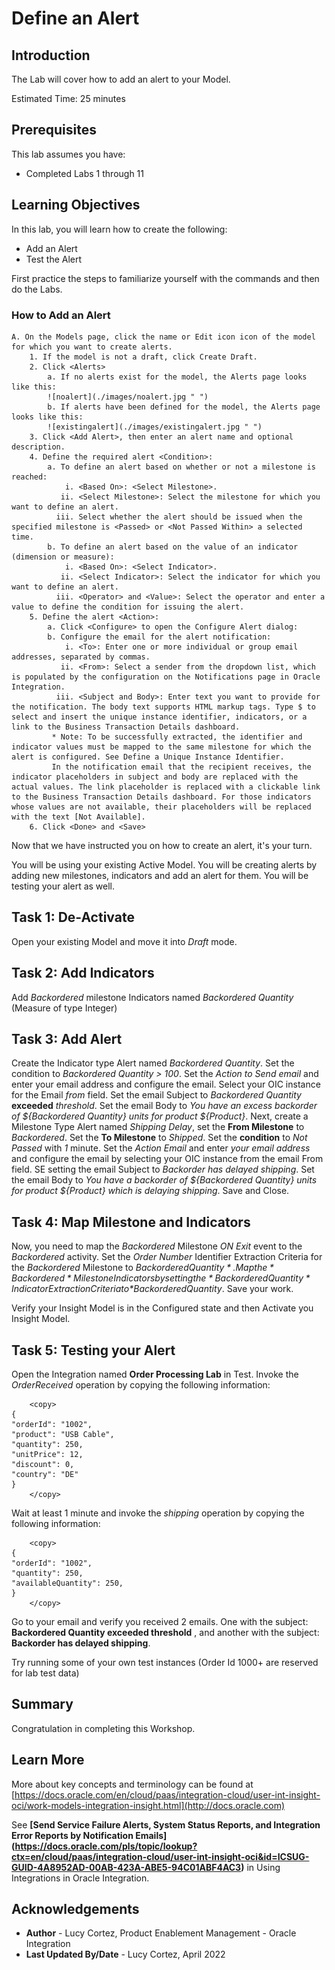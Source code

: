 # Define an Alert

## Introduction

The Lab will cover how to add an alert to your Model.

Estimated Time: 25 minutes

## Prerequisites

This lab assumes you have:

- Completed Labs 1 through 11

## Learning Objectives

In this lab, you will learn how to create the following:

- Add an Alert
- Test the Alert

First practice the steps to familiarize yourself with the commands and then do the Labs.

### How to Add an Alert

    A. On the Models page, click the name or Edit icon icon of the model for which you want to create alerts. 
        1. If the model is not a draft, click Create Draft.
        2. Click <Alerts>
            a. If no alerts exist for the model, the Alerts page looks like this:
            ![noalert](./images/noalert.jpg " ")
            b. If alerts have been defined for the model, the Alerts page looks like this:
            ![existingalert](./images/existingalert.jpg " ")
        3. Click <Add Alert>, then enter an alert name and optional description.
        4. Define the required alert <Condition>:
            a. To define an alert based on whether or not a milestone is reached:
                i. <Based On>: <Select Milestone>.
               ii. <Select Milestone>: Select the milestone for which you want to define an alert.
              iii. Select whether the alert should be issued when the specified milestone is <Passed> or <Not Passed Within> a selected time.
            b. To define an alert based on the value of an indicator (dimension or measure):
                i. <Based On>: <Select Indicator>.
               ii. <Select Indicator>: Select the indicator for which you want to define an alert.
              iii. <Operator> and <Value>: Select the operator and enter a value to define the condition for issuing the alert.
        5. Define the alert <Action>:
            a. Click <Configure> to open the Configure Alert dialog:
            b. Configure the email for the alert notification:
                i. <To>: Enter one or more individual or group email addresses, separated by commas.
               ii. <From>: Select a sender from the dropdown list, which is populated by the configuration on the Notifications page in Oracle Integration. 
              iii. <Subject and Body>: Enter text you want to provide for the notification. The body text supports HTML markup tags. Type $ to select and insert the unique instance identifier, indicators, or a link to the Business Transaction Details dashboard.
             * Note: To be successfully extracted, the identifier and indicator values must be mapped to the same milestone for which the alert is configured. See Define a Unique Instance Identifier.
             In the notification email that the recipient receives, the indicator placeholders in subject and body are replaced with the actual values. The link placeholder is replaced with a clickable link to the Business Transaction Details dashboard. For those indicators whose values are not available, their placeholders will be replaced with the text [Not Available].
        6. Click <Done> and <Save>

Now that we have instructed you on how to create an alert, it's your turn.

You will be using your existing Active Model. You will be creating alerts by adding new milestones, indicators and add an alert for them. You will be testing your alert as well.

## Task 1: De-Activate

Open your existing Model and move it into *Draft* mode.

## Task 2: Add Indicators

Add *Backordered* milestone Indicators named *Backordered Quantity* (Measure of type Integer)

## Task 3: Add Alert

Create the Indicator type Alert named *Backordered Quantity*. Set the condition to *Backordered Quantity > 100*. Set the *Action to Send email* and enter your email address and configure the email. Select your OIC instance for the Email *from* field. Set the email Subject to *Backordered Quantity* **exceeded** *threshold*. Set the email Body to *You have an excess backorder of ${Backordered Quantity} units for product ${Product}*.
Next, create a Milestone Type Alert named *Shipping Delay*, set the **From Milestone** to *Backordered*. Set the **To Milestone** to *Shipped*. Set the **condition** to *Not Passed* with *1* minute. Set the *Action Email* and enter *your email address* and configure the email by selecting your OIC instance from the email From field. SE
setting the email Subject to *Backorder has delayed shipping*. Set the email Body to *You have a backorder of ${Backordered Quantity} units for product ${Product} which is delaying shipping*.
Save and Close.

## Task 4: Map Milestone and Indicators

Now, you need to map the *Backordered* Milestone *ON Exit* event to the *Backordered* activity. Set the *Order Number* Identifier Extraction Criteria for the *Backordered* Milestone to *$Backordered Quantity*. Map the *Backordered* Milestone Indicators by setting the *Backordered Quantity* Indicator Extraction Criteria to *$BackorderedQuantity*.
Save your work.

Verify your Insight Model is in the Configured state and then Activate you Insight Model.

## Task 5: Testing your Alert

Open the Integration named **Order Processing Lab** in Test.  Invoke the *OrderReceived* operation by copying the following information:

```
    <copy>
{  
"orderId": "1002",  
"product": "USB Cable", 
"quantity": 250, 
"unitPrice": 12,  
"discount": 0,  
"country": "DE"  
} 
    </copy>
```

Wait at least 1 minute and invoke the *shipping* operation by copying the following information:

```
    <copy>
{  
"orderId": "1002",
"quantity": 250,  
"availableQuantity": 250,    
} 
    </copy>
```

Go to your email and verify you received 2 emails. One with the subject: **Backordered Quantity exceeded threshold** , and another with the subject: **Backorder has delayed shipping**.

Try running some of your own test instances (Order Id 1000+ are reserved for lab test data)

## Summary

Congratulation in completing this Workshop.

## Learn More

More about key concepts and terminology can be found at [https://docs.oracle.com/en/cloud/paas/integration-cloud/user-int-insight-oci/work-models-integration-insight.html](http://docs.oracle.com)

See **[Send Service Failure Alerts, System Status Reports, and Integration Error Reports by Notification Emails] (https://docs.oracle.com/pls/topic/lookup?ctx=en/cloud/paas/integration-cloud/user-int-insight-oci&id=ICSUG-GUID-4A8952AD-00AB-423A-ABE5-94C01ABF4AC3)** in Using Integrations in Oracle Integration.

## Acknowledgements

- **Author** - Lucy Cortez, Product Enablement Management - Oracle Integration
- **Last Updated By/Date** - Lucy Cortez, April 2022

